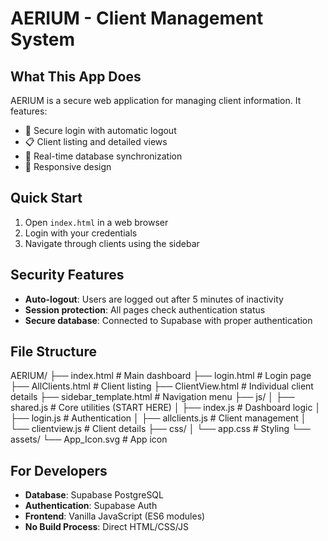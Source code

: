 # AERIUM - Client Management System

## What This App Does
AERIUM is a secure web application for managing client information. It features:
- 🔐 Secure login with automatic logout
- 📋 Client listing and detailed views
- 🔄 Real-time database synchronization
- 📱 Responsive design

## Quick Start
1. Open `index.html` in a web browser
2. Login with your credentials
3. Navigate through clients using the sidebar

## Security Features
- **Auto-logout**: Users are logged out after 5 minutes of inactivity
- **Session protection**: All pages check authentication status
- **Secure database**: Connected to Supabase with proper authentication

## File Structure
AERIUM/
├── index.html # Main dashboard
├── login.html # Login page
├── AllClients.html # Client listing
├── ClientView.html # Individual client details
├── sidebar_template.html # Navigation menu
├── js/
│ ├── shared.js # Core utilities (START HERE)
│ ├── index.js # Dashboard logic
│ ├── login.js # Authentication
│ ├── allclients.js # Client management
│ └── clientview.js # Client details
├── css/
│ └── app.css # Styling
└── assets/
└── App_Icon.svg # App icon


## For Developers
- **Database**: Supabase PostgreSQL
- **Authentication**: Supabase Auth
- **Frontend**: Vanilla JavaScript (ES6 modules)
- **No Build Process**: Direct HTML/CSS/JS